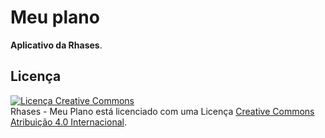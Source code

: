# **Meu plano**

**Aplicativo da Rhases**.


## Licença
[![Licença Creative Commons](https://i.creativecommons.org/l/by/4.0/88x31.png)](http://creativecommons.org/licenses/by/4.0/)  
<span xmlns:dct="http://purl.org/dc/terms/" property="dct:title">Rhases - Meu Plano</span> está licenciado com uma Licença [Creative Commons Atribuição 4.0 Internacional](http://creativecommons.org/licenses/by/4.0/).
